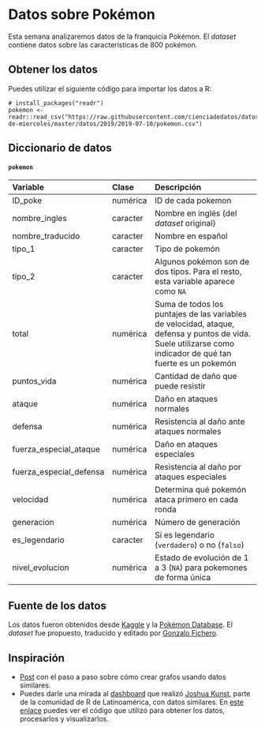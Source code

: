 
# Datos sobre Pokémon

Esta semana analizaremos datos de la franquicia Pokémon. El _dataset_ contiene datos sobre las características de 800 pokémon.

## Obtener los datos

Puedes utilizar el siguiente código para importar los datos a R:

```
# install_packages("readr")
pokemon <- readr::read_csv("https://raw.githubusercontent.com/cienciadedatos/datos-de-miercoles/master/datos/2019/2019-07-10/pokemon.csv")
```

## Diccionario de datos

#### `pokemon`

|Variable       |Clase               |Descripción |
|:--------------|:-------------------|:-----------|
| ID_poke | numérica | ID de cada pokemon |
| nombre_ingles | caracter | Nombre en inglés (del _dataset_ original)  |
| nombre_traducido | caracter | Nombre en español |
| tipo_1 | caracter | Tipo de pokemón |
| tipo_2 | caracter | Algunos pokémon son de dos tipos. Para el resto, esta variable aparece como `NA` |
| total | numérica | Suma de todos los puntajes de las variables de velocidad, ataque, defensa y puntos de vida. Suele utilizarse como indicador de qué tan fuerte es un pokemón |
| puntos_vida | numérica | Cantidad de daño que puede resistir |
| ataque | numérica | Daño en ataques normales |
| defensa | numérica | Resistencia al daño ante ataques normales  |
| fuerza_especial_ataque | numérica | Daño en ataques especiales |
| fuerza_especial_defensa | numérica | Resistencia al daño por ataques especiales |
| velocidad | numérica | Determina qué pokemón ataca primero en cada ronda |
| generacion | numérica | Número de generación |
| es_legendario | caracter | Si es legendario (`verdadero`) o no (`falso`) |
| nivel_evolucion | numérica | Estado de evolución de 1 a 3 (`NA`) para pokemones de forma única |  

## Fuente de los datos

Los datos fueron obtenidos desde [Kaggle](https://www.kaggle.com/abcsds/pokemon) y la [Pokémon Database](https://pokemondb.net/evolution). El _dataset_ fue propuesto, traducido y editado por [Gonzalo Fichero](https://twitter.com/Ficheroculto).


## Inspiración

* [Post](http://rpubs.com/jboscomendoza/redes-relacionales-con-r-tipos-de-pokemon) con el paso a paso sobre cómo crear grafos usando datos similares.
* Puedes darle una mirada al [dashboard](http://jkunst.com/flexdashboard-highcharter-examples/pokemon/) que realizó [Joshua Kunst](https://twitter.com/jbkunst), parte de la comunidad de R de Latinoamérica, con datos similares. En [este enlace](http://jkunst.com/blog/posts/2016-03-08-pokemon-vizem-all/) puedes ver el código que utilizó para obtener los datos, procesarlos y visualizarlos.
